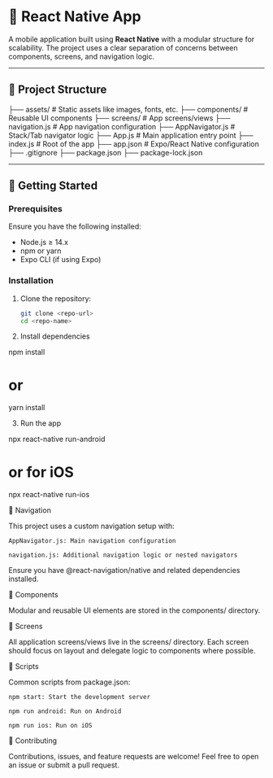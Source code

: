 # 📱 React Native App

A mobile application built using **React Native** with a modular structure for scalability. The project uses a clear separation of concerns between components, screens, and navigation logic.

---

## 📁 Project Structure

├── assets/ # Static assets like images, fonts, etc.
├── components/ # Reusable UI components
├── screens/ # App screens/views
├── navigation.js # App navigation configuration
├── AppNavigator.js # Stack/Tab navigator logic
├── App.js # Main application entry point
├── index.js # Root of the app
├── app.json # Expo/React Native configuration
├── .gitignore
├── package.json
├── package-lock.json

---

## 🚀 Getting Started

### Prerequisites

Ensure you have the following installed:

- Node.js ≥ 14.x
- npm or yarn
- Expo CLI (if using Expo)

### Installation

1. Clone the repository:
   ```bash
   git clone <repo-url>
   cd <repo-name>
2. Install dependencies

npm install
# or
yarn install

3. Run the app

npx react-native run-android
# or for iOS
npx react-native run-ios


🧭 Navigation

This project uses a custom navigation setup with:

    AppNavigator.js: Main navigation configuration

    navigation.js: Additional navigation logic or nested navigators

Ensure you have @react-navigation/native and related dependencies installed.

🧩 Components

Modular and reusable UI elements are stored in the components/ directory.

📱 Screens

All application screens/views live in the screens/ directory. Each screen should focus on layout and delegate logic to components where possible.

📝 Scripts

Common scripts from package.json:

    npm start: Start the development server

    npm run android: Run on Android

    npm run ios: Run on iOS

🤝 Contributing

Contributions, issues, and feature requests are welcome! Feel free to open an issue or submit a pull request.



